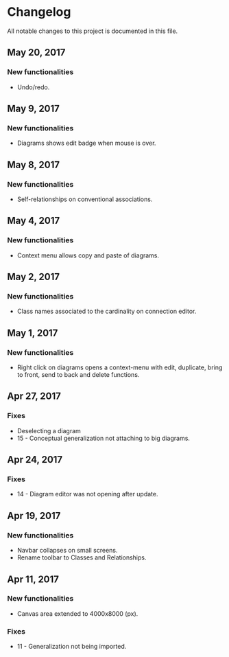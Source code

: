 # Changelog

All notable changes to this project is documented in this file.

## May 20, 2017
### New functionalities

- Undo/redo. 

## May 9, 2017
### New functionalities

- Diagrams shows edit badge when mouse is over.

## May 8, 2017
### New functionalities

- Self-relationships on conventional associations.

## May 4, 2017
### New functionalities

- Context menu allows copy and paste of diagrams.

## May 2, 2017
### New functionalities

- Class names associated to the cardinality on connection editor.

## May 1, 2017
### New functionalities

- Right click on diagrams opens a context-menu with edit, duplicate, bring to front, send to back and delete functions.

## Apr 27, 2017
### Fixes
- Deselecting a diagram
- 15 - Conceptual generalization not attaching to big diagrams.

## Apr 24, 2017
### Fixes
- 14 - Diagram editor was not opening after update.

## Apr 19, 2017
### New functionalities
- Navbar collapses on small screens.
- Rename toolbar to Classes and Relationships.

## Apr 11, 2017
### New functionalities
- Canvas area extended to 4000x8000 (px).

### Fixes
- 11 - Generalization not being imported. 